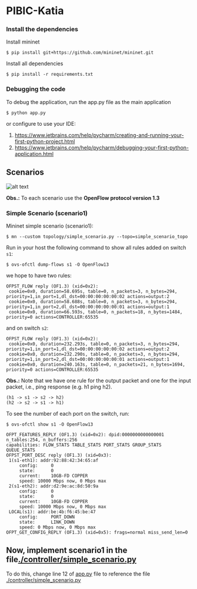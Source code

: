 # PIBIC-Katia

### Install the dependencies

Install mininet
```
$ pip install git+https://github.com/mininet/mininet.git
```

Install all dependencies
```
$ pip install -r requirements.txt
```

### Debugging the code
To debug the application, run the app.py file as the main application
```
$ python app.py
```
or configure to use your IDE: 
1. https://www.jetbrains.com/help/pycharm/creating-and-running-your-first-python-project.html
2. https://www.jetbrains.com/help/pycharm/debugging-your-first-python-application.html


## Scenarios

![alt text](https://raw.githubusercontent.com/LABORA-INF-UFG/PIBIC-Katia/master/docs/topology.jpg)

**Obs.:** To each scenario use the **OpenFlow protocol version 1.3**

### Simple Scenario (scenario1)

Mininet simple scenario (scenario1):
```
$ mn --custom topology/simple_scenario.py --topo=simple_scenario_topo
```

Run in your host the following command to show all rules added on switch `s1`: 
```
$ ovs-ofctl dump-flows s1 -O OpenFlow13
```
we hope to have two rules:
```
OFPST_FLOW reply (OF1.3) (xid=0x2):
 cookie=0x0, duration=58.695s, table=0, n_packets=3, n_bytes=294, priority=1,in_port=1,dl_dst=00:00:00:00:00:02 actions=output:2
 cookie=0x0, duration=58.688s, table=0, n_packets=3, n_bytes=294, priority=1,in_port=2,dl_dst=00:00:00:00:00:01 actions=output:1
 cookie=0x0, duration=66.593s, table=0, n_packets=18, n_bytes=1484, priority=0 actions=CONTROLLER:65535
```

and on switch `s2`:
```
OFPST_FLOW reply (OF1.3) (xid=0x2):
 cookie=0x0, duration=232.293s, table=0, n_packets=3, n_bytes=294, priority=1,in_port=1,dl_dst=00:00:00:00:00:02 actions=output:2
 cookie=0x0, duration=232.290s, table=0, n_packets=3, n_bytes=294, priority=1,in_port=2,dl_dst=00:00:00:00:00:01 actions=output:1
 cookie=0x0, duration=240.163s, table=0, n_packets=21, n_bytes=1694, priority=0 actions=CONTROLLER:65535
```

**Obs.:** Note that we have one rule for the output packet and one for the input packet, i.e., ping response (e.g. h1 ping h2). 
```
(h1 -> s1 -> s2 -> h2)
(h2 -> s2 -> s1 -> h1)
```

To see the number of each port on the switch, run:
```
$ ovs-ofctl show s1 -O OpenFlow13
```

```
OFPT_FEATURES_REPLY (OF1.3) (xid=0x2): dpid:0000000000000001
n_tables:254, n_buffers:256
capabilities: FLOW_STATS TABLE_STATS PORT_STATS GROUP_STATS QUEUE_STATS
OFPST_PORT_DESC reply (OF1.3) (xid=0x3):
 1(s1-eth1): addr:92:88:42:34:65:af
     config:     0
     state:      0
     current:    10GB-FD COPPER
     speed: 10000 Mbps now, 0 Mbps max
 2(s1-eth2): addr:d2:9e:ac:8d:50:9a
     config:     0
     state:      0
     current:    10GB-FD COPPER
     speed: 10000 Mbps now, 0 Mbps max
 LOCAL(s1): addr:be:4b:f6:45:be:47
     config:     PORT_DOWN
     state:      LINK_DOWN
     speed: 0 Mbps now, 0 Mbps max
OFPT_GET_CONFIG_REPLY (OF1.3) (xid=0x5): frags=normal miss_send_len=0
```

## Now, implement scenario1 in the file[./controller/simple_scenario.py](./controller/simple_scenario.py)

To do this, change line 12 of [app.py](./app.py) file to reference the file [./controller/simple_scenario.py](./controller/simple_scenario.py)


